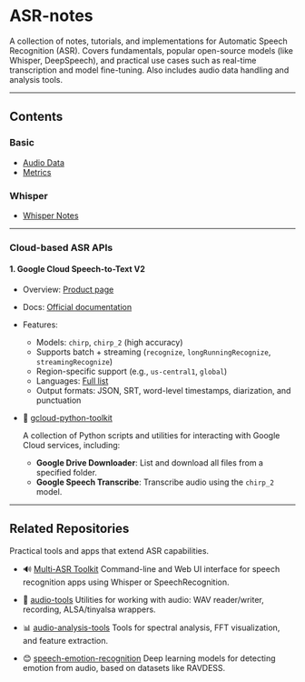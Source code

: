# ASR-notes

A collection of notes, tutorials, and implementations for Automatic Speech Recognition (ASR).
Covers fundamentals, popular open-source models (like Whisper, DeepSpeech), and practical use cases such as real-time transcription and model fine-tuning.
Also includes audio data handling and analysis tools.

---

## Contents

### Basic

- [Audio Data](./basic/audio_data/README.md)
- [Metrics](./basic/metrics/metric.md)

### Whisper

- [Whisper Notes](./whisper/README.md)

---

### Cloud-based ASR APIs

#### 1. Google Cloud Speech-to-Text V2

- Overview: [Product page](https://cloud.google.com/speech-to-text)
- Docs: [Official documentation](https://cloud.google.com/speech-to-text/docs/)
- Features:
  - Models: `chirp`, `chirp_2` (high accuracy)
  - Supports batch + streaming (`recognize`, `longRunningRecognize`, `streamingRecognize`)
  - Region-specific support (e.g., `us-central1`, `global`)
  - Languages: [Full list](https://cloud.google.com/speech-to-text/docs/languages)
  - Output formats: JSON, SRT, word-level timestamps, diarization, and punctuation

- 🧰 [gcloud-python-toolkit](https://github.com/kaka-lin/gcloud-python-toolkit)

  A collection of Python scripts and utilities for interacting with Google Cloud services, including:
    - **Google Drive Downloader**: List and download all files from a specified folder.
    - **Google Speech Transcribe**: Transcribe audio using the `chirp_2` model.

---

## Related Repositories

Practical tools and apps that extend ASR capabilities.

- 🔊 [Multi-ASR Toolkit](https://github.com/kaka-lin/multi-asr-toolkit)
  Command-line and Web UI interface for speech recognition apps using Whisper or SpeechRecognition.

- 🧰 [audio-tools](https://github.com/kaka-lin/audio-tools)
  Utilities for working with audio: WAV reader/writer, recording, ALSA/tinyalsa wrappers.

- 📊 [audio-analysis-tools](https://github.com/kaka-lin/audio-analysis-tools)
  Tools for spectral analysis, FFT visualization, and feature extraction.

- 😊 [speech-emotion-recognition](https://github.com/kaka-lin/speech-emotion-recognition)
  Deep learning models for detecting emotion from audio, based on datasets like RAVDESS.
